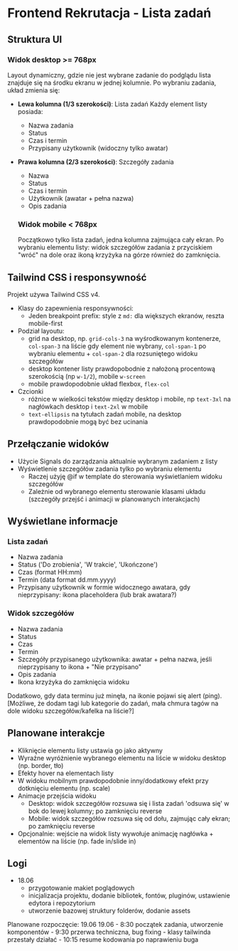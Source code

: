 # Frontend Rekrutacja - Lista zadań

## Struktura UI

### Widok desktop >= 768px
Layout dynamiczny, gdzie nie jest wybrane zadanie do podglądu lista znajduje się na środku ekranu w jednej kolumnie.
Po wybraniu zadania, układ zmienia się:
- **Lewa kolumna (1/3 szerokości)**: Lista zadań
Każdy element listy posiada:
  - Nazwa zadania
  - Status
  - Czas i termin
  - Przypisany użytkownik (widoczny tylko awatar)
- **Prawa kolumna (2/3 szerokości)**: Szczegóły zadania
  - Nazwa
  - Status
  - Czas i termin
  - Użytkownik (awatar + pełna nazwa)
  - Opis zadania

  ### Widok mobile < 768px
  Początkowo tylko lista zadań, jedna kolumna zajmująca cały ekran.
  Po wybraniu elementu listy: widok szczegółów zadania z przyciskiem "wróć" na dole oraz ikoną krzyżyka na górze również do zamknięcia.

## Tailwind CSS i responsywność

Projekt używa Tailwind CSS v4.

- Klasy do zapewnienia responsywności:
    - Jeden breakpoint prefix: style z `md:` dla większych ekranów, reszta mobile-first
- Podział layoutu:
    - grid na desktop, np. `grid-cols-3` na wyśrodkowanym kontenerze, `col-span-3` na liście gdy element nie wybrany, `col-span-1` po wybraniu elementu + `col-span-2` dla rozsuniętego widoku szczegółów
    - desktop kontener listy prawdopobodnie z nałożoną procentową szerokością (np `w-1/2`), mobile `w-screen`
    - mobile prawdopodobnie układ flexbox, `flex-col`
- Czcionki
    - różnice w wielkości tekstów między desktop i mobile, np `text-3xl` na nagłówkach desktop i `text-2xl` w mobile
    - `text-ellipsis` na tytułach zadań mobile, na desktop prawdopodobnie mogą być bez ucinania

## Przełączanie widoków

- Użycie Signals do zarządzania aktualnie wybranym zadaniem z listy
- Wyświetlenie szczegółów zadania tylko po wybraniu elementu
    - Raczej użyję @if w template do sterowania wyświetlaniem widoku szczegółów
    - Zależnie od wybranego elementu sterowanie klasami układu
(szczegóły przejść i animacji w planowanych interakcjach)

## Wyświetlane informacje

### Lista zadań
- Nazwa zadania
- Status ('Do zrobienia', 'W trakcie', 'Ukończone')
- Czas (format HH:mm)
- Termin (data format dd.mm.yyyy)
- Przypisany użytkownik w formie widocznego awatara, gdy nieprzypisany: ikona placeholdera (lub brak awatara?)

### Widok szczegółów
- Nazwa zadania
- Status
- Czas
- Termin
- Szczegóły przypisanego użytkownika: awatar + pełna nazwa, jeśli nieprzypisany to ikona + "Nie przypisano"
- Opis zadania
- Ikona krzyżyka do zamknięcia widoku

Dodatkowo, gdy data terminu już minęła, na ikonie pojawi się alert (ping).
[Możliwe, że dodam tagi lub kategorie do zadań, mała chmura tagów na dole widoku szczegółów/kafelka na liście?]

## Planowane interakcje

- Kliknięcie elementu listy ustawia go jako aktywny
- Wyraźne wyróżnienie wybranego elementu na liście w widoku desktop (np. border, tło)
- Efekty hover na elementach listy
- W widoku mobilnym prawdopodobnie inny/dodatkowy efekt przy dotknięciu elementu (np. scale)
- Animacje przejścia widoku
    - Desktop: widok szczegółów rozsuwa się i lista zadań 'odsuwa się' w bok do lewej kolumny; po zamknięciu reverse 
    - Mobile: widok szczegółów rozsuwa się od dołu, zajmując cały ekran; po zamknięciu reverse
- Opcjonalnie: wejście na widok listy wywołuje animację nagłówka + elementów na liście (np. fade in/slide in) 

## Logi

- 18.06
    - przygotowanie makiet poglądowych 
    - inicjalizacja projektu, dodanie bibliotek, fontów, pluginów, ustawienie edytora i repozytorium
    - utworzenie bazowej struktury folderów, dodanie assets

Planowane rozpoczęcie: 19.06
19.06
    - 8:30 początek zadania, utworzenie komponentów
    - 9:30 przerwa techniczna, bug fixing - klasy tailwinda przestały działać
    - 10:15 resume kodowania po naprawieniu buga